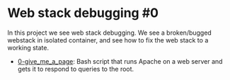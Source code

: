 # Web stack debugging #0

In this project we see web stack debugging. We see a broken/bugged webstack in isolated container,
and see how to fix the web stack to a working state. 


  * [0-give_me_a_page](./0-give_me_a_page): Bash script that runs Apache on a
  web server and gets it to respond to queries to the root.
